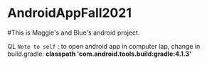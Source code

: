 # AndroidAppFall2021
#This is Maggie's and Blue's android project. 


QL `Note to self` : to open android app in computer lap, change in build.gradle: **classpath 'com.android.tools.build:gradle:4.1.3'**
